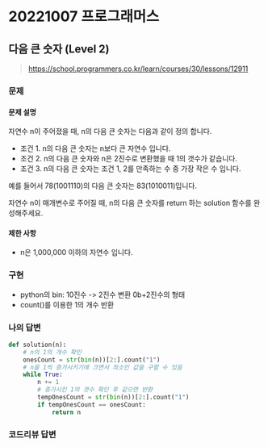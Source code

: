 # 20221007 프로그래머스

## 다음 큰 숫자 (Level 2)
> https://school.programmers.co.kr/learn/courses/30/lessons/12911

### 문제
#### 문제 설명
자연수 n이 주어졌을 때, n의 다음 큰 숫자는 다음과 같이 정의 합니다.
- 조건 1. n의 다음 큰 숫자는 n보다 큰 자연수 입니다.
- 조건 2. n의 다음 큰 숫자와 n은 2진수로 변환했을 때 1의 갯수가 같습니다.
- 조건 3. n의 다음 큰 숫자는 조건 1, 2를 만족하는 수 중 가장 작은 수 입니다.

예를 들어서 78(1001110)의 다음 큰 숫자는 83(1010011)입니다.

자연수 n이 매개변수로 주어질 때, n의 다음 큰 숫자를 return 하는 solution 함수를 완성해주세요.

#### 제한 사항
- n은 1,000,000 이하의 자연수 입니다.

### 구현
- python의 bin: 10진수 -> 2진수 변환 0b+2진수의 형태
- count()를 이용한 1의 개수 반환

### 나의 답변
```python
def solution(n):
    # n의 1의 개수 확인
    onesCount = str(bin(n))[2:].count("1")
    # n을 1씩 증가시키기에 크면서 최소인 값을 구할 수 있음
    while True:
        n += 1
        # 증가시킨 1의 갯수 확인 후 같으면 반환
        tempOnesCount = str(bin(n))[2:].count("1")
        if tempOnesCount == onesCount:
            return n
```

### 코드리뷰 답변
```python
```